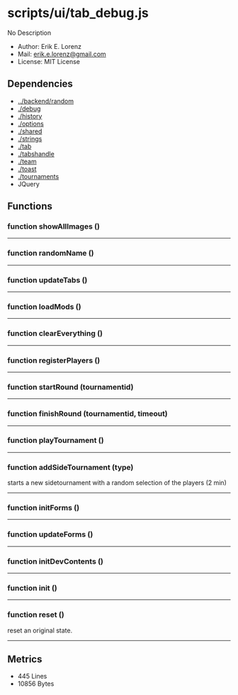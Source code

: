 # scripts/ui/tab_debug.js


No Description

* Author: Erik E. Lorenz 
* Mail: <erik.e.lorenz@gmail.com>
* License: MIT License


## Dependencies

* <a href="../backend/random.html">../backend/random</a>
* <a href="./debug.html">./debug</a>
* <a href="./history.html">./history</a>
* <a href="./options.html">./options</a>
* <a href="./shared.html">./shared</a>
* <a href="./strings.html">./strings</a>
* <a href="./tab.html">./tab</a>
* <a href="./tabshandle.html">./tabshandle</a>
* <a href="./team.html">./team</a>
* <a href="./toast.html">./toast</a>
* <a href="./tournaments.html">./tournaments</a>
* JQuery


## Functions

###   function showAllImages ()

---

###   function randomName ()

---

###   function updateTabs ()

---

###   function loadMods ()

---

###   function clearEverything ()

---

###   function registerPlayers ()

---

###   function startRound (tournamentid)

---

###   function finishRound (tournamentid, timeout)

---

###   function playTournament ()

---

###   function addSideTournament (type)
starts a new sidetournament with a random selection of the players (2 min)

---


###   function initForms ()

---

###   function updateForms ()

---

###   function initDevContents ()

---

###   function init ()

---

###   function reset ()
reset an original state.

---

## Metrics

* 445 Lines
* 10856 Bytes


